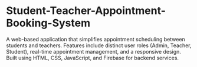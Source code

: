 # Student-Teacher-Appointment-Booking-System
A web-based application that simplifies appointment scheduling between students and teachers. Features include distinct user roles (Admin, Teacher, Student), real-time appointment management, and a responsive design. Built using HTML, CSS, JavaScript, and Firebase for backend services.
